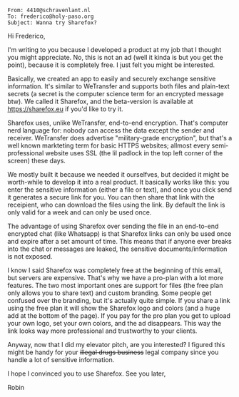 ```text
From: 4410@schravenlant.nl  
To: frederico@holy-paso.org  
Subject: Wanna try Sharefox?  
```

Hi Frederico,

I'm writing to you because I developed a product at my job that I thought you might appreciate. No, this is not an ad (well it kinda is but you get the point), because it is completely free. I just felt you might be interested.

Basically, we created an app to easily and securely exchange sensitive information. It's similar to WeTransfer and supports both files and plain-text secrets (a secret is the computer science term for an encrypted message btw). We called it Sharefox, and the beta-version is available at https://sharefox.eu if you'd like to try it.

Sharefox uses, unlike WeTransfer, end-to-end encryption. That's computer nerd language for: nobody can access the data except the sender and receiver. WeTransfer does advertise "military-grade encryption", but that's a well known markteting term for basic HTTPS websites; allmost every semi-professional website uses SSL (the lil padlock in the top left corner of the screen) these days.

We mostly built it because we needed it ourselfves, but decided it might be worth-while to develop it into a real product. It basically works like this: you enter the sensitive information (either a file or text), and once you click send it generates a secure link for you. You can then share that link with the receipient, who can download the files using the link. By default the link is only valid for a week and can only be used once. 

The advantage of using Sharefox over sending the file in an end-to-end encrypted chat (like Whatsapp) is that Sharefox links can only be used once and expire after a set amount of time. This means that if anyone ever breaks into the chat or messages are leaked, the sensitive documents/information is not exposed.

I know I said Sharefox was completely free at the beginning of this email, but servers are expensive. That's why we have a pro-plan with a lot more features. The two most important ones are support for files (the free plan only allows you to share text) and custom branding. Some people get confused over the branding, but it's actually quite simple. If you share a link using the free plan it will show the Sharefox logo and colors (and a huge add at the bottom of the page). If you pay for the pro plan you get to upload your own logo, set your own colors, and the ad disappears. This way the link looks way more professional and trustworthy to your clients.

Anyway, now that I did my elevator pitch, are you interested? I figured this might be handy for your ~~illegal drugs business~~ legal company since you handle a lot of sensitive information.

I hope I convinced you to use Sharefox. 
See you later,

Robin

